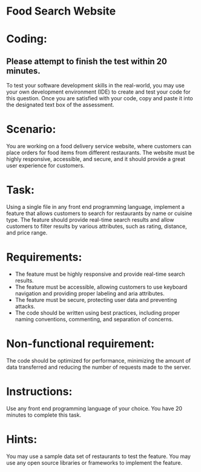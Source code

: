 # Food Search Website
# Coding: 
## Please attempt to finish the test within 20 minutes.
To test your software development skills in the real-world, you may use your own development environment (IDE) to create and test your code for this question. Once you are satisfied with your code, copy and paste it into the designated text box of the assessment.

# Scenario:
You are working on a food delivery service website, where customers can place orders for food items from different restaurants. The website must be highly responsive, accessible, and secure, and it should provide a great user experience for customers.

# Task:
Using a single file in any front end programming language, implement a feature that allows customers to search for restaurants by name or cuisine type. The feature should provide real-time search results and allow customers to filter results by various attributes, such as rating, distance, and price range.

# Requirements:

- The feature must be highly responsive and provide real-time search results.
- The feature must be accessible, allowing customers to use keyboard navigation and providing proper labeling and aria attributes.
- The feature must be secure, protecting user data and preventing attacks.
- The code should be written using best practices, including proper naming conventions, commenting, and separation of concerns.

# Non-functional requirement:
The code should be optimized for performance, minimizing the amount of data transferred and reducing the number of requests made to the server.

# Instructions:
Use any front end programming language of your choice.
You have 20 minutes to complete this task.

# Hints:
You may use a sample data set of restaurants to test the feature.
You may use any open source libraries or frameworks to implement the feature.
